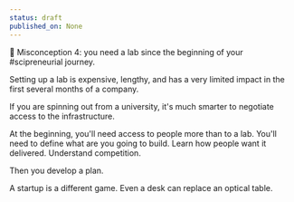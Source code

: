 ```yaml
---
status: draft
published_on: None
---
```

🗽 Misconception 4: you need a lab since the beginning of your #scipreneurial journey. 

Setting up a lab is expensive, lengthy, and has a very limited impact in the first several months of a company. 

If you are spinning out from a university, it's much smarter to negotiate access to the infrastructure. 

At the beginning, you'll need access to people more than to a lab. 
You'll need to define what are you going to build. 
Learn how people want it delivered. 
Understand competition. 

Then you develop a plan. 

A startup is a different game. 
Even a desk can replace an optical table. 